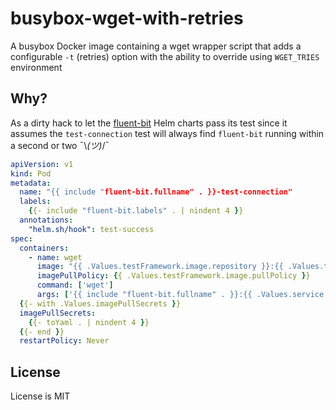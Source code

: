 # busybox-wget-with-retries

A busybox Docker image containing a wget wrapper script that adds a configurable `-t` (retries) option with the ability to override using `WGET_TRIES` environment

## Why?

As a dirty hack to let the [fluent-bit](https://github.com/fluent/helm-charts/blob/main/charts/fluent-bit/templates/tests/test-connection.yaml) Helm charts pass its test since it assumes the `test-connection` test will always find `fluent-bit` running within a second or two ¯\\_(ツ)_/¯

```yaml
apiVersion: v1
kind: Pod
metadata:
  name: "{{ include "fluent-bit.fullname" . }}-test-connection"
  labels:
    {{- include "fluent-bit.labels" . | nindent 4 }}
  annotations:
    "helm.sh/hook": test-success
spec:
  containers:
    - name: wget
      image: "{{ .Values.testFramework.image.repository }}:{{ .Values.testFramework.image.tag }}"
      imagePullPolicy: {{ .Values.testFramework.image.pullPolicy }}
      command: ['wget']
      args: ['{{ include "fluent-bit.fullname" . }}:{{ .Values.service.port }}']
  {{- with .Values.imagePullSecrets }}
  imagePullSecrets:
    {{- toYaml . | nindent 4 }}
  {{- end }}
  restartPolicy: Never
```

## License

License is MIT
